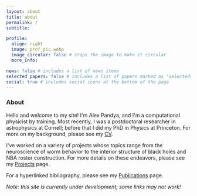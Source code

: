 ```yaml
---
layout: about
title: about
permalink: /
subtitle:

profile:
  align: right
  image: prof_pic.webp
  image_circular: false # crops the image to make it circular
  more_info:

news: false # includes a list of news items
selected_papers: false # includes a list of papers marked as "selected={true}"
social: true # includes social icons at the bottom of the page
---
```


### About

Hello and welcome to my site!  I'm Alex Pandya, and I'm a computational physicist by training.  Most recently, I was a postdoctoral researcher in astrophysics at Cornell; before that I did my PhD in Physics at Princeton.  For more on my background, please see my <a href="https://aapandy2.github.io/cv/">CV</a>.

I've worked on a variety of projects whose topics range from the neuroscience of worm behavior to the interior structure of black holes and NBA roster construction.  For more details on these endeavors, please see my <a href="https://aapandy2.github.io/projects/">Projects</a> page.  

For a hyperlinked bibliography, please see my <a href="https://aapandy2.github.io/publications/">Publications</a> page.

_Note: this site is currently under development; some links may not work!_
